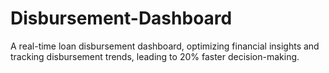 # Disbursement-Dashboard
A real-time loan disbursement dashboard, optimizing financial insights and tracking disbursement trends, leading to 20% faster decision-making.
